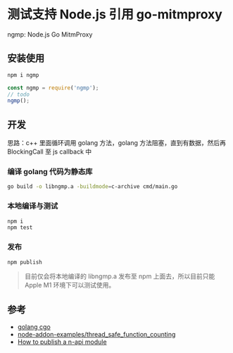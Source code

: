 # 测试支持 Node.js 引用 go-mitmproxy

ngmp: Node.js Go MitmProxy

## 安装使用

```bash
npm i ngmp
```

```js
const ngmp = require('ngmp');
// todo
ngmp();
```

## 开发

思路：c++ 里面循环调用 golang 方法，golang 方法阻塞，直到有数据，然后再 BlockingCall 至 js callback 中

### 编译 golang 代码为静态库

```bash
go build -o libngmp.a -buildmode=c-archive cmd/main.go
```

### 本地编译与测试

```bash
npm i
npm test
```

### 发布

```bash
npm publish
```

> 目前仅会将本地编译的 libngmp.a 发布至 npm 上面去，所以目前只能 Apple M1 环境下可以测试使用。

## 参考

- [golang cgo](https://pkg.go.dev/cmd/cgo)
- [node-addon-examples/thread_safe_function_counting](https://github.com/nodejs/node-addon-examples/blob/main/src/6-threadsafe-function/thread_safe_function_counting/node-addon-api/addon.cc)
- [How to publish a n-api module](https://gist.github.com/gabrielschulhof/153edf2819362b8b50758d5ab4ff5e0e)
